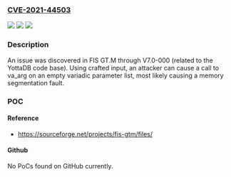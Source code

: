 ### [CVE-2021-44503](https://cve.mitre.org/cgi-bin/cvename.cgi?name=CVE-2021-44503)
![](https://img.shields.io/static/v1?label=Product&message=n%2Fa&color=blue)
![](https://img.shields.io/static/v1?label=Version&message=n%2Fa&color=blue)
![](https://img.shields.io/static/v1?label=Vulnerability&message=n%2Fa&color=brighgreen)

### Description

An issue was discovered in FIS GT.M through V7.0-000 (related to the YottaDB code base). Using crafted input, an attacker can cause a call to va_arg on an empty variadic parameter list, most likely causing a memory segmentation fault.

### POC

#### Reference
- https://sourceforge.net/projects/fis-gtm/files/

#### Github
No PoCs found on GitHub currently.

